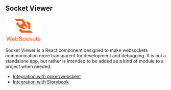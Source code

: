## Socket Viewer

![Featured Image](images/websockets.png "Featured Image")

Socket Viewer is a React component designed to make websockets communication more transparent for development and debugging. It is not a standalone app, but rather is intended to be added as a kind of module to a project when needed.

- [Integration with poker/webclient](poker-webclient-integration)
- [Integration with Storybook](storybook-integration)
